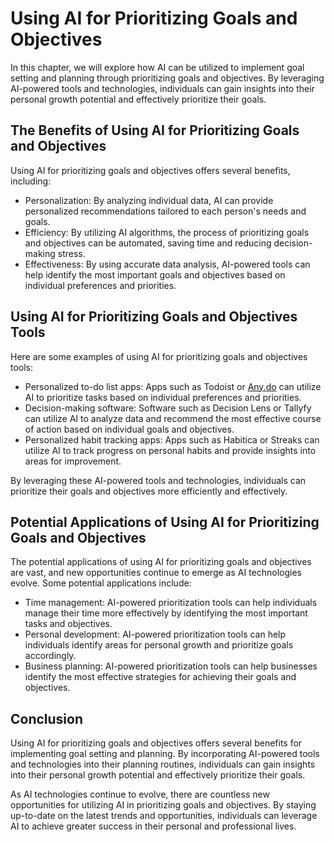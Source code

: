 Using AI for Prioritizing Goals and Objectives
=======================================================================================================

In this chapter, we will explore how AI can be utilized to implement goal setting and planning through prioritizing goals and objectives. By leveraging AI-powered tools and technologies, individuals can gain insights into their personal growth potential and effectively prioritize their goals.

The Benefits of Using AI for Prioritizing Goals and Objectives
--------------------------------------------------------------

Using AI for prioritizing goals and objectives offers several benefits, including:

* Personalization: By analyzing individual data, AI can provide personalized recommendations tailored to each person's needs and goals.
* Efficiency: By utilizing AI algorithms, the process of prioritizing goals and objectives can be automated, saving time and reducing decision-making stress.
* Effectiveness: By using accurate data analysis, AI-powered tools can help identify the most important goals and objectives based on individual preferences and priorities.

Using AI for Prioritizing Goals and Objectives Tools
----------------------------------------------------

Here are some examples of using AI for prioritizing goals and objectives tools:

* Personalized to-do list apps: Apps such as Todoist or [Any.do](http://Any.do) can utilize AI to prioritize tasks based on individual preferences and priorities.
* Decision-making software: Software such as Decision Lens or Tallyfy can utilize AI to analyze data and recommend the most effective course of action based on individual goals and objectives.
* Personalized habit tracking apps: Apps such as Habitica or Streaks can utilize AI to track progress on personal habits and provide insights into areas for improvement.

By leveraging these AI-powered tools and technologies, individuals can prioritize their goals and objectives more efficiently and effectively.

Potential Applications of Using AI for Prioritizing Goals and Objectives
------------------------------------------------------------------------

The potential applications of using AI for prioritizing goals and objectives are vast, and new opportunities continue to emerge as AI technologies evolve. Some potential applications include:

* Time management: AI-powered prioritization tools can help individuals manage their time more effectively by identifying the most important tasks and objectives.
* Personal development: AI-powered prioritization tools can help individuals identify areas for personal growth and prioritize goals accordingly.
* Business planning: AI-powered prioritization tools can help businesses identify the most effective strategies for achieving their goals and objectives.

Conclusion
----------

Using AI for prioritizing goals and objectives offers several benefits for implementing goal setting and planning. By incorporating AI-powered tools and technologies into their planning routines, individuals can gain insights into their personal growth potential and effectively prioritize their goals.

As AI technologies continue to evolve, there are countless new opportunities for utilizing AI in prioritizing goals and objectives. By staying up-to-date on the latest trends and opportunities, individuals can leverage AI to achieve greater success in their personal and professional lives.
